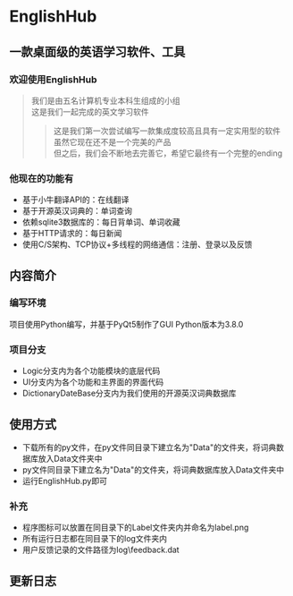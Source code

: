 # EnglishHub
## 一款桌面级的英语学习软件、工具
### 欢迎使用EnglishHub
> 我们是由五名计算机专业本科生组成的小组  
> 这是我们一起完成的英文学习软件 
> > 这是我们第一次尝试编写一款集成度较高且具有一定实用型的软件  
> > 虽然它现在还不是一个完美的产品  
> > 但之后，我们会不断地去完善它，希望它最终有一个完整的ending   
### 他现在的功能有  
+ 基于小牛翻译API的：在线翻译
+ 基于开源英汉词典的：单词查询
+ 依赖sqlite3数据库的：每日背单词、单词收藏
+ 基于HTTP请求的：每日新闻
+ 使用C/S架构、TCP协议+多线程的网络通信：注册、登录以及反馈
## 内容简介
### 编写环境
项目使用Python编写，并基于PyQt5制作了GUI
Python版本为3.8.0
### 项目分支
+ Logic分支内为各个功能模块的底层代码
+ UI分支内为各个功能和主界面的界面代码
+ DictionaryDateBase分支内为我们使用的开源英汉词典数据库
## 使用方式
+ 下载所有的py文件，在py文件同目录下建立名为"Data"的文件夹，将词典数据库放入Data文件夹中
+ py文件同目录下建立名为"Data"的文件夹，将词典数据库放入Data文件夹中
+ 运行EnglishHub.py即可
### 补充
+ 程序图标可以放置在同目录下的Label文件夹内并命名为label.png
+ 所有运行日志都在同目录下的log文件夹内
+ 用户反馈记录的文件路径为log\\feedback.dat
## 更新日志
